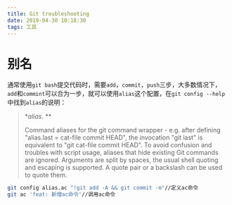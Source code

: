 ```yaml
---
title: Git troubleshooting
date: 2019-04-30 10:18:30
tags: 工具
---
```


# 别名

通常使用`git bash`提交代码时，需要`add`，`commit`，`push`三步，大多数情况下，`add`和`commint`可以合为一步，就可以使用`alias`这个配置，在`git config --help`中找到`alias`的说明：

> **alias.* **
>
> Command aliases for the git command wrapper - e.g. after defining "alias.last = cat-file commit HEAD", the invocation "git last" is equivalent to "git cat-file commit HEAD". To avoid confusion and troubles with script usage, aliases that hide existing Git commands are ignored. Arguments are split by spaces, the usual shell quoting and escaping is supported. A quote pair or a backslash can be used to quote them.

```sh
git config alias.ac "!git add -A && git commit -m"//定义ac命令
git ac 'feat: 新增ac命令'//调用ac命令
```

